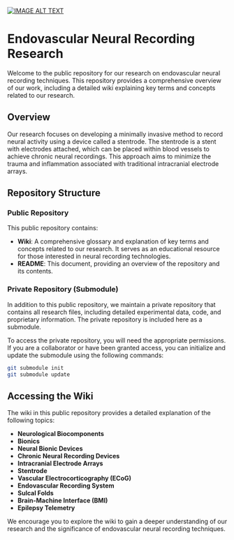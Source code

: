 [![IMAGE ALT TEXT](https://github.com/EngrIbrahimAdnan/EndoStentElectrodeArray_private/assets/123921774/6ce65dee-1a11-436f-814c-8e98b9984f16)](https://www.youtube.com/watch?v=myFZS-dpUx8)

# Endovascular Neural Recording Research

Welcome to the public repository for our research on endovascular neural recording techniques. This repository provides a comprehensive overview of our work, including a detailed wiki explaining key terms and concepts related to our research.

## Overview

Our research focuses on developing a minimally invasive method to record neural activity using a device called a stentrode. The stentrode is a stent with electrodes attached, which can be placed within blood vessels to achieve chronic neural recordings. This approach aims to minimize the trauma and inflammation associated with traditional intracranial electrode arrays.

## Repository Structure

### Public Repository

This public repository contains:
- **Wiki**: A comprehensive glossary and explanation of key terms and concepts related to our research. It serves as an educational resource for those interested in neural recording technologies.
- **README**: This document, providing an overview of the repository and its contents.

### Private Repository (Submodule)

In addition to this public repository, we maintain a private repository that contains all research files, including detailed experimental data, code, and proprietary information. The private repository is included here as a submodule.

To access the private repository, you will need the appropriate permissions. If you are a collaborator or have been granted access, you can initialize and update the submodule using the following commands:

```bash
git submodule init
git submodule update
```

## Accessing the Wiki

The wiki in this public repository provides a detailed explanation of the following topics:
- **Neurological Biocomponents**
- **Bionics**
- **Neural Bionic Devices**
- **Chronic Neural Recording Devices**
- **Intracranial Electrode Arrays**
- **Stentrode**
- **Vascular Electrocorticography (ECoG)**
- **Endovascular Recording System**
- **Sulcal Folds**
- **Brain-Machine Interface (BMI)**
- **Epilepsy Telemetry**

We encourage you to explore the wiki to gain a deeper understanding of our research and the significance of endovascular neural recording techniques.
